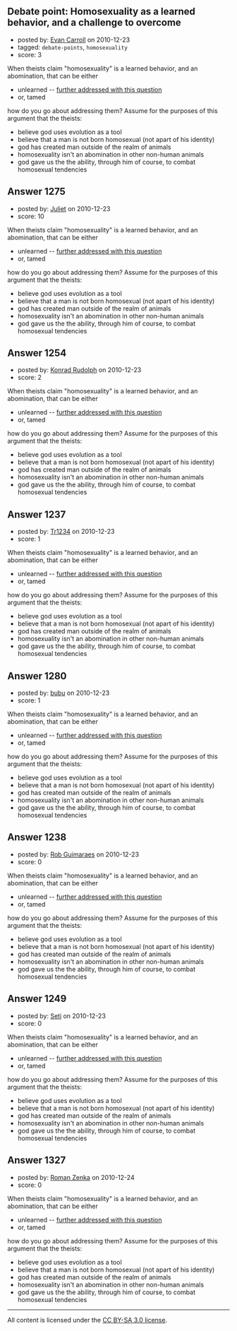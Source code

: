 ## Debate point: Homosexuality as a learned behavior, and a challenge to overcome

- posted by: [Evan Carroll](https://stackexchange.com/users/-1/5-evan-carroll) on 2010-12-23
- tagged: `debate-points`, `homosexuality`
- score: 3

When theists claim "homosexuality" is a learned behavior, and an abomination, that can be either 

* unlearned -- [further addressed with this question](http://atheism.stackexchange.com/questions/1018/reorientation-of-homosexuals)
* or, tamed

how do you go about addressing them? Assume for the purposes of this argument that the theists:

* believe god uses evolution as a tool
* believe that a man is not born homosexual (not apart of his identity)
* god has created man outside of the realm of animals
* homosexuality isn't an abomination in other non-human animals
* god gave us the the ability, through him of course, to combat homosexual tendencies


## Answer 1275

- posted by: [Juliet](https://stackexchange.com/users/-1/318-juliet) on 2010-12-23
- score: 10

When theists claim "homosexuality" is a learned behavior, and an abomination, that can be either 

* unlearned -- [further addressed with this question](http://atheism.stackexchange.com/questions/1018/reorientation-of-homosexuals)
* or, tamed

how do you go about addressing them? Assume for the purposes of this argument that the theists:

* believe god uses evolution as a tool
* believe that a man is not born homosexual (not apart of his identity)
* god has created man outside of the realm of animals
* homosexuality isn't an abomination in other non-human animals
* god gave us the the ability, through him of course, to combat homosexual tendencies


## Answer 1254

- posted by: [Konrad Rudolph](https://stackexchange.com/users/-1/82-konrad-rudolph) on 2010-12-23
- score: 2

When theists claim "homosexuality" is a learned behavior, and an abomination, that can be either 

* unlearned -- [further addressed with this question](http://atheism.stackexchange.com/questions/1018/reorientation-of-homosexuals)
* or, tamed

how do you go about addressing them? Assume for the purposes of this argument that the theists:

* believe god uses evolution as a tool
* believe that a man is not born homosexual (not apart of his identity)
* god has created man outside of the realm of animals
* homosexuality isn't an abomination in other non-human animals
* god gave us the the ability, through him of course, to combat homosexual tendencies


## Answer 1237

- posted by: [Tr1234](https://stackexchange.com/users/-1/269-tr1234) on 2010-12-23
- score: 1

When theists claim "homosexuality" is a learned behavior, and an abomination, that can be either 

* unlearned -- [further addressed with this question](http://atheism.stackexchange.com/questions/1018/reorientation-of-homosexuals)
* or, tamed

how do you go about addressing them? Assume for the purposes of this argument that the theists:

* believe god uses evolution as a tool
* believe that a man is not born homosexual (not apart of his identity)
* god has created man outside of the realm of animals
* homosexuality isn't an abomination in other non-human animals
* god gave us the the ability, through him of course, to combat homosexual tendencies


## Answer 1280

- posted by: [bubu](https://stackexchange.com/users/-1/398-bubu) on 2010-12-23
- score: 1

When theists claim "homosexuality" is a learned behavior, and an abomination, that can be either 

* unlearned -- [further addressed with this question](http://atheism.stackexchange.com/questions/1018/reorientation-of-homosexuals)
* or, tamed

how do you go about addressing them? Assume for the purposes of this argument that the theists:

* believe god uses evolution as a tool
* believe that a man is not born homosexual (not apart of his identity)
* god has created man outside of the realm of animals
* homosexuality isn't an abomination in other non-human animals
* god gave us the the ability, through him of course, to combat homosexual tendencies


## Answer 1238

- posted by: [Rob Guimaraes](https://stackexchange.com/users/-1/361-rob-guimaraes) on 2010-12-23
- score: 0

When theists claim "homosexuality" is a learned behavior, and an abomination, that can be either 

* unlearned -- [further addressed with this question](http://atheism.stackexchange.com/questions/1018/reorientation-of-homosexuals)
* or, tamed

how do you go about addressing them? Assume for the purposes of this argument that the theists:

* believe god uses evolution as a tool
* believe that a man is not born homosexual (not apart of his identity)
* god has created man outside of the realm of animals
* homosexuality isn't an abomination in other non-human animals
* god gave us the the ability, through him of course, to combat homosexual tendencies


## Answer 1249

- posted by: [Seti](https://stackexchange.com/users/-1/247-seti) on 2010-12-23
- score: 0

When theists claim "homosexuality" is a learned behavior, and an abomination, that can be either 

* unlearned -- [further addressed with this question](http://atheism.stackexchange.com/questions/1018/reorientation-of-homosexuals)
* or, tamed

how do you go about addressing them? Assume for the purposes of this argument that the theists:

* believe god uses evolution as a tool
* believe that a man is not born homosexual (not apart of his identity)
* god has created man outside of the realm of animals
* homosexuality isn't an abomination in other non-human animals
* god gave us the the ability, through him of course, to combat homosexual tendencies


## Answer 1327

- posted by: [Roman Zenka](https://stackexchange.com/users/-1/420-roman-zenka) on 2010-12-24
- score: 0

When theists claim "homosexuality" is a learned behavior, and an abomination, that can be either 

* unlearned -- [further addressed with this question](http://atheism.stackexchange.com/questions/1018/reorientation-of-homosexuals)
* or, tamed

how do you go about addressing them? Assume for the purposes of this argument that the theists:

* believe god uses evolution as a tool
* believe that a man is not born homosexual (not apart of his identity)
* god has created man outside of the realm of animals
* homosexuality isn't an abomination in other non-human animals
* god gave us the the ability, through him of course, to combat homosexual tendencies



---

All content is licensed under the [CC BY-SA 3.0 license](https://creativecommons.org/licenses/by-sa/3.0/).
